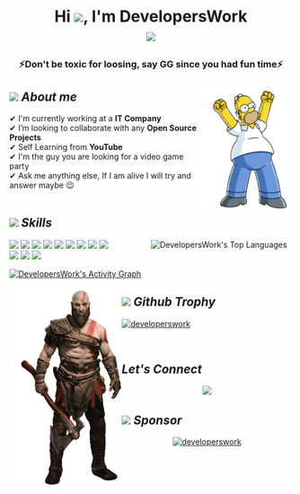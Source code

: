 # <div align="center">Hi <img src="https://media.giphy.com/media/hvRJCLFzcasrR4ia7z/giphy.gif" width="30">, I'm DevelopersWork<br/><a href="https://github.com/DenverCoder1/readme-typing-svg"><img src="https://readme-typing-svg.herokuapp.com?font=Ubuntu+Condensed&size=32&duration=7500&color=00FFEB&center=true&vCenter=true&width=600&height=60&lines=Technology+Mad;Computer+Science+Graduate;Since+1999"></a></div>

<h3 align="center">⚡Don't be toxic for loosing, say <b>GG</b> since you had fun time⚡</h3>

<img width="160" align="right" alt="" src="https://raw.githubusercontent.com/DevelopersWork/developerswork/master/resources/The%20Simpsons.png" />

## <img src="https://media.giphy.com/media/ObNTw8Uzwy6KQ/giphy.gif" width="30"/>&nbsp;***About me***

✔ I'm currently working at a **IT Company** <br>
✔ I’m looking to collaborate with any **Open Source Projects** <br>
✔ Self Learning from **YouTube**<br>
✔ I'm the guy you are looking for a video game party <br>
✔ Ask me anything else, If I am alive I will try and answer maybe 😉<br>
<br/>

## <img src = "https://media2.giphy.com/media/QssGEmpkyEOhBCb7e1/giphy.gif?cid=ecf05e47a0n3gi1bfqntqmob8g9aid1oyj2wr3ds3mg700bl&rid=giphy.gif" width="30"/>&nbsp;***Skills***

<p>
  <a href="https://github.com/anuraghazra/github-readme-stats">
    <img width="50%" align="right" alt="DevelopersWork's Top Languages" src="https://github-readme-stats.vercel.app/api/top-langs/?username=developerswork&theme=synthwave" />
  </a>

  <!-- Your languages and tools. Be careful with the alignment. 
  You can use this sites to get logos: https://www.vectorlogo.zone or https://simpleicons.org/
  -->
  <code><img width="20%" src="https://www.vectorlogo.zone/logos/docker/docker-ar21.svg"></code>
  <code><img width="20%" src="https://www.vectorlogo.zone/logos/linode/linode-ar21.svg"/></code>
  <code><img width="20%" src="https://www.vectorlogo.zone/logos/microsoft_azure/microsoft_azure-ar21.svg"></code>
  <code><img width="20%" src="https://www.vectorlogo.zone/logos/google_cloud/google_cloud-ar21.svg"></code>
  <code><img width="20%" src="https://www.vectorlogo.zone/logos/firebase/firebase-ar21.svg"></code>
  <code><img width="20%" src="https://www.vectorlogo.zone/logos/json/json-ar21.svg"></code>
  <code><img width="20%" src="https://www.vectorlogo.zone/logos/mongodb/mongodb-ar21.svg"></code>
  <code><img width="20%" src="https://www.vectorlogo.zone/logos/mysql/mysql-ar21.svg"></code>
  <code><img width="20%" src="https://www.vectorlogo.zone/logos/sqlite/sqlite-ar21.svg"></code>  
  <code><img width="20%" src="https://www.vectorlogo.zone/logos/apache_hadoop/apache_hadoop-ar21.svg"></code>
  <code><img width="20%" src="https://www.vectorlogo.zone/logos/apache_spark/apache_spark-ar21.svg"></code>
  <code><img width="20%" src="https://www.vectorlogo.zone/logos/apache_hive/apache_hive-ar21.svg"></code>
  
  <a href="https://github.com/Ashutosh00710/github-readme-activity-graph">
  <img alt="DevelopersWork's Activity Graph" src="https://activity-graph.herokuapp.com/graph?username=developerswork&custom_title=DevelopersWork's%20Contribution%20Graph&theme=synthwave-84" />
  </a>
</p>

<img width="200" align="left" alt="" src="https://raw.githubusercontent.com/DevelopersWork/developerswork/master/resources/God%20of%20War%20Kratos.png" />

## <img src = "https://c.tenor.com/LwULtPSWGTwAAAAi/trophy-joypixels.gif" width="30"/>&nbsp;***Github Trophy***

<p> <a href="https://github.com/ryo-ma/github-profile-trophy"><img src="https://github-profile-trophy.vercel.app/?username=developerswork&theme=gruvbox&row=2&column=4&margin-w=25&margin-h=25" alt="developerswork" /></a> </p>
<br/>

## ***Let's Connect***
<p align="center"><img width="100%" src="https://c.tenor.com/cxsA-a-8uz0AAAAC/tom-and-jerry-jerry-the-mouse.gif" /><br/>
</p>

## <img src = "https://c.tenor.com/nJDAgh_80UMAAAAi/nabung-investasi.gif" width="30"/>&nbsp;***Sponsor***
<p align="center">
<a href="https://www.buymeacoffee.com/developerswork"> <img src="https://cdn.buymeacoffee.com/buttons/v2/default-yellow.png" height="50" width="210" alt="developerswork" /></a>
</p>